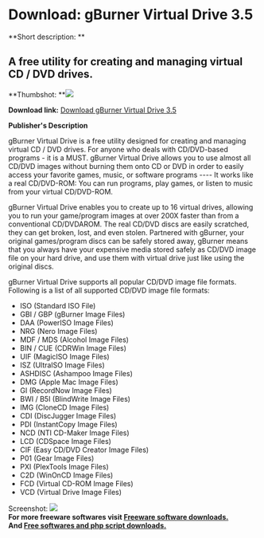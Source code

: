 # Download: gBurner Virtual Drive 3.5

**Short description: **

## A free utility for creating and managing virtual CD / DVD drives.

  
**Thumbshot: **![](http://www.freewarefiles.com/screenshot/gburnervd_md.jpg)   
  
**Download link:** [Download gBurner Virtual Drive 3.5](http://freesoftwares.boysofts.com/GBurner-Virtual-Drive_program_72995.html)  
  

**Publisher's Description**  
  

gBurner Virtual Drive is a free utility designed for creating and managing
virtual CD / DVD drives. For anyone who deals with CD/DVD-based programs - it
is a MUST. gBurner Virtual Drive allows you to use almost all CD/DVD images
without burning them onto CD or DVD in order to easily access your favorite
games, music, or software programs ---- It works like a real CD/DVD-ROM: You
can run programs, play games, or listen to music from your virtual CD/DVD-ROM.

gBurner Virtual Drive enables you to create up to 16 virtual drives, allowing
you to run your game/program images at over 200X faster than from a
conventional CD/DVDAROM. The real CD/DVD discs are easily scratched, they can
get broken, lost, and even stolen. Partnered with gBurner, your original
games/program discs can be safely stored away, gBurner means that you always
have your expensive media stored safely as CD/DVD image file on your hard
drive, and use them with virtual drive just like using the original discs.

gBurner Virtual Drive supports all popular CD/DVD image file formats.
Following is a list of all supported CD/DVD image file formats:

  * ISO (Standard ISO File) 
  * GBI / GBP (gBurner Image Files) 
  * DAA (PowerISO Image Files) 
  * NRG (Nero Image Files) 
  * MDF / MDS (Alcohol Image Files) 
  * BIN / CUE (CDRWin Image Files) 
  * UIF (MagicISO Image Files) 
  * ISZ (UltraISO Image Files) 
  * ASHDISC (Ashampoo Image Files) 
  * DMG (Apple Mac Image Files) 
  * GI (RecordNow Image Files) 
  * BWI / B5I (BlindWrite Image Files) 
  * IMG (CloneCD Image Files) 
  * CDI (DiscJugger Image Files) 
  * PDI (InstantCopy Image Files) 
  * NCD (NTI CD-Maker Image Files) 
  * LCD (CDSpace Image Files) 
  * CIF (Easy CD/DVD Creator Image Files) 
  * P01 (Gear Image Files) 
  * PXI (PlexTools Image Files) 
  * C2D (WinOnCD Image Files) 
  * FCD (Virtual CD-ROM Image Files) 
  * VCD (Virtual Drive Image Files) 

  
  
Screenshot: ![](http://www.freewarefiles.com/screenshot/gburnervd.jpg)  
**For more freeware softwares visit [Freeware software downloads.](http://freesoftwares.boysofts.com/)**   
**And [Free softwares and php script downloads.](http://www.boysofts.com/)**

